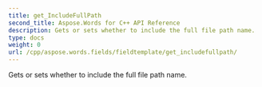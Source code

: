 ```yaml
---
title: get_IncludeFullPath
second_title: Aspose.Words for C++ API Reference
description: Gets or sets whether to include the full file path name. 
type: docs
weight: 0
url: /cpp/aspose.words.fields/fieldtemplate/get_includefullpath/
---
```


Gets or sets whether to include the full file path name. 

